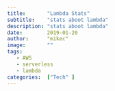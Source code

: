 ```yaml
---
title:       "Lambda Stats"
subtitle:    "stats aboot lambda"
description: "stats aboot lambda"
date:        2019-01-20
author:      "mikec"
image:       ""
tags:
   - AWS
   - serverless
   - lambda
categories:  ["Tech" ]
---
```

